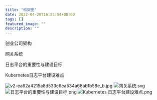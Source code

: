 ```yaml
---
title: "框架图"
date: 2022-04-28T16:53:54+08:00
tags: []
featured_image: ""
description: ""
---
```


创业公司架构

网关系统

日志平台的重要性与建设目标

Kubernetes日志平台建设难点

![v2-ea62a4215a8d533c6ea534a68ab1b58e_b.jpg](/images/框架图/v2-ea62a4215a8d533c6ea534a68ab1b58e_b.jpg)
![网关系统.svg](/images/框架图/网关系统.svg)
![日志平台的重要性与建设目标.png](/images/框架图/日志平台的重要性与建设目标.png)
![Kubernetes 日志平台建设难点.png](/images/框架图/Kubernetes日志平台建设难点.png)
